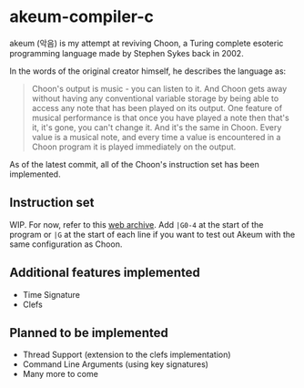# akeum-compiler-c
akeum (악음) is my attempt at reviving Choon, a Turing complete esoteric programming language made by Stephen Sykes back in 2002.  

In the words of the original creator himself, he describes the language as:

> Choon's output is music - you can listen to it. And Choon gets away without having any conventional variable storage by
> being able to access any note that has been played on its output. One feature of musical performance is that once you have
> played a note then that's it, it's gone, you can't change it. And it's the same in Choon. Every value is a musical note,
> and every time a value is encountered in a Choon program it is played immediately on the output.

As of the latest commit, all of the Choon's instruction set has been implemented.

## Instruction set

WIP. For now, refer to this [web archive](https://web.archive.org/web/20160316172205/http://www.stephensykes.com/choon/choon.html). Add `|G0-4` at the start of the program or `|G` at the start of each line if you want to test out Akeum with the same configuration as Choon.

## Additional features implemented

* Time Signature
* Clefs

## Planned to be implemented

* Thread Support (extension to the clefs implementation)
* Command Line Arguments (using key signatures)
* Many more to come

